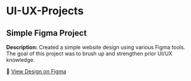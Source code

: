 # UI-UX-Projects
## Simple Figma Project

**Description:** Created a simple website design using various Figma tools.  
The goal of this project was to brush up and strengthen prior UI/UX knowledge.  

🔗 [View Design on Figma](https://www.figma.com/design/UZdVPg3ajMS57ROnOA9ewc/UI-UX-Design?node-id=9-12&t=o1EfLRhB7U9bNQuS-1)
